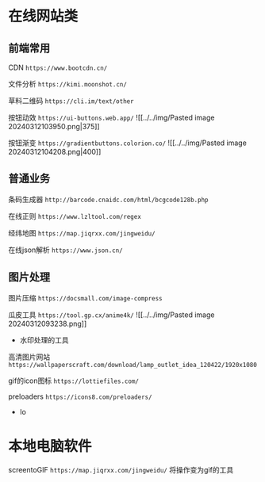 # 在线网站类

## 前端常用

CDN
`https://www.bootcdn.cn/`

文件分析
`https://kimi.moonshot.cn/`

草料二维码
`https://cli.im/text/other`

按钮动效
`https://ui-buttons.web.app/`
![[../../img/Pasted image 20240312103950.png|375]]


按钮渐变
`https://gradientbuttons.colorion.co/`
![[../../img/Pasted image 20240312104208.png|400]]

## 普通业务

条码生成器
`http://barcode.cnaidc.com/html/bcgcode128b.php`

在线正则
`https://www.lzltool.com/regex`

经纬地图
`https://map.jiqrxx.com/jingweidu/`

在线json解析
`https://www.json.cn/`


## 图片处理

图片压缩
`https://docsmall.com/image-compress`

瓜皮工具
`https://tool.gp.cx/anime4k/`
![[../../img/Pasted image 20240312093238.png]]
* 水印处理的工具

高清图片网站`https://wallpaperscraft.com/download/lamp_outlet_idea_120422/1920x1080`

gif的icon图标
`https://lottiefiles.com/`

preloaders
`https://icons8.com/preloaders/`
* lo

# 本地电脑软件

screentoGIF
`https://map.jiqrxx.com/jingweidu/`
将操作变为gif的工具